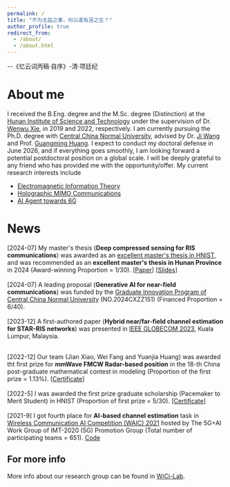 ```yaml
---
permalink: /
title: "不为无益之事，何以遣有涯之生？"
author_profile: true
redirect_from: 
  - /about/
  - /about.html
---
```


--《忆云词丙稿·自序》-清·项廷纪

About me
======

I received the B.Eng. degree and the M.Sc. degree (Distinction) at the [Hunan Institute of Science and Technology](https://www.hnist.cn/) under the supervision of Dr. [Wenwu Xie](https://sice.hnist.cn/info/1289/7182.htm), in 2019 and 2022, respectively. I am currently pursuing the Ph.D. degree with [Central China Normal University](https://www.ccnu.edu.cn/), advised by Dr. [Ji Wang](https://phy.ccnu.edu.cn/info/1063/4380.htm)  and Prof. [Guangming Huang](https://phy.ccnu.edu.cn/info/1063/1272.htm). I expect to conduct my doctoral defense in June 2026, and if everything goes smoothly, I am looking forward a potential postdoctoral position on a global scale. I will be deeply grateful to any friend who has provided me with the opportunity/offer. My current research interests include 
* <a href="https://jianxiao-24.github.io/files/Electromagnetic Information Theory.pdf">Electromagnetic Information Theory</a>
* [Holographic MIMO Communications](https://jianxiao-24.github.io/files/Holographic_MIMO_Communications.pdf)
* [AI Agent towards 6G](https://jianxiao-24.github.io/files/Generative_AI_Agent.pdf)


News
======
[2024-07] My master's thesis (**Deep compressed sensing for RIS communications**) was awarded as an [excellent master's thesis in HNIST](https://xk.hnist.cn/info/1182/8551.htm), and was recommended as an **excellent master's thesis in Hunan Province** in 2024 (Award-winning Proportion = 1/30). [<a href="https://jianxiao-24.github.io/files/肖健_学位论文.pdf">Paper</a>] [<a href="https://jianxiao-24.github.io/files/肖健_学位论文答辩.pdf">Slides</a>]
        <br>
        <br>
        [2024-07] A leading proposal (**Generative AI for near-field communications**) was funded by the [Graduate Innovation Program of Central China Normal University](https://gs.ccnu.edu.cn/info/1039/3704.htm) (NO.2024CXZZ151) (Financed Proportion = 6/40). 
        <br>
         <br>
[2023-12] A first-authored paper (**Hybrid near/far-field channel estimation for STAR-RIS networks**) was presented in [IEEE GLOBECOM 2023](https://globecom2023.ieee-globecom.org/program/technical-program-day-3), Kuala Lumpur, Malaysia. 
        <br>
        <br>

[2022-12] Our team (Jian Xiao, Wei Fang and Yuanjia Huang) was awarded tht first prize for **mmWave FMCW Radar-based position** in the 18-th China post-graduate mathematical contest in modeling (Proportion of the first prize = 1.13%). [<a href="https://jianxiao-24.github.io/files/NO.A2020300080.pdf">Certificate</a>]
        <br>
        <br>
[2022-5] I was awarded the first prize graduate scholarship (Pacemaker to Merit Student) in HNIST (Proportion of first prize = 5/30). [<a href="./homepage_files/Imperial_certificate.pdf">Certificate</a>]
        <br>
        <br>
[2021-9] I got fourth place for **AI-based channel estimation** task in [Wireless Communication AI Competition (WAIC) 2021](https://www.datafountain.cn/competitions/504) hosted by The 5G+AI Work Group of IMT-2020 (5G) Promotion Group (Total number of participating teams = 651).  [Code](https://github.com/WiCi-Lab/WAIC2021)


For more info
------
More info about our research group can be found in [WiCi-Lab](https://wici-lab.github.io/). 
